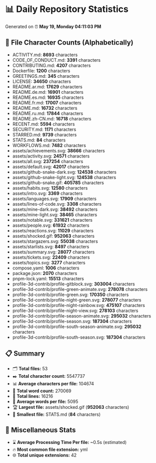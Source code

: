 # 📊 Daily Repository Statistics
Generated on ⏰ **May 19, Monday 04:11:03 PM**

## 📂 File Character Counts (Alphabetically)
- ACTIVITY.md: **8693** characters
- CODE_OF_CONDUCT.md: **3391** characters
- CONTRIBUTING.md: **4207** characters
- Dockerfile: **1200** characters
- GREETINGS.md: **345** characters
- LICENSE: **34650** characters
- README.ar.md: **17629** characters
- README.de.md: **16901** characters
- README.es.md: **16935** characters
- README.fr.md: **17007** characters
- README.md: **16732** characters
- README.ru.md: **17844** characters
- README.zh-CN.md: **16718** characters
- RECENT.md: **5594** characters
- SECURITY.md: **1171** characters
- STARRED.md: **9739** characters
- STATS.md: **84** characters
- WORKFLOWS.md: **7482** characters
- assets/achievements.svg: **38666** characters
- assets/activity.svg: **24571** characters
- assets/all.svg: **237254** characters
- assets/default.svg: **42017** characters
- assets/github-snake-dark.svg: **124538** characters
- assets/github-snake-light.svg: **124538** characters
- assets/github-snake.gif: **405785** characters
- assets/habits.svg: **12580** characters
- assets/intro.svg: **3369** characters
- assets/languages.svg: **17909** characters
- assets/lines-of-code.svg: **3308** characters
- assets/mine-dark.svg: **38492** characters
- assets/mine-light.svg: **38465** characters
- assets/notable.svg: **331621** characters
- assets/people.svg: **61932** characters
- assets/reactions.svg: **11029** characters
- assets/shocked.gif: **952063** characters
- assets/stargazers.svg: **55038** characters
- assets/starlists.svg: **8497** characters
- assets/summary.svg: **28077** characters
- assets/tickets.svg: **22409** characters
- assets/topics.svg: **3277** characters
- compose.yaml: **1006** characters
- package.json: **2070** characters
- pnpm-lock.yaml: **15513** characters
- profile-3d-contrib/profile-gitblock.svg: **303004** characters
- profile-3d-contrib/profile-green-animate.svg: **278078** characters
- profile-3d-contrib/profile-green.svg: **170350** characters
- profile-3d-contrib/profile-night-green.svg: **278077** characters
- profile-3d-contrib/profile-night-rainbow.svg: **475107** characters
- profile-3d-contrib/profile-night-view.svg: **278103** characters
- profile-3d-contrib/profile-season-animate.svg: **295032** characters
- profile-3d-contrib/profile-season.svg: **187304** characters
- profile-3d-contrib/profile-south-season-animate.svg: **295032** characters
- profile-3d-contrib/profile-south-season.svg: **187304** characters

## 📋 Summary
- 🗂️ **Total files:** 53
- ✒️ **Total character count:** 5547737
- 📊 **Average characters per file:** 104674
- 📝 **Total word count:** 270069
- 🧾 **Total lines:** 16216
- 📐 **Average words per file:** 5095
- 🏆 **Largest file:** assets/shocked.gif (**952063** characters)
- 🥉 **Smallest file:** STATS.md (**84** characters)

## 🌟 Miscellaneous Stats
- ⌛ **Average Processing Time Per file:** ~0.5s (estimated)
- 🔥 **Most common file extension:** yml
- 🌐 **Total unique extensions:** 42
